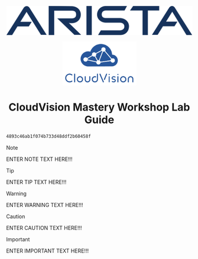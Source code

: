 <p align="center">
  <img img src="Images/2560px-Arista-networks-logo.svg.png" width="800" />
</p>

<p align="center">
  <img img src="Images/cloudvision-logo.png" width="200" />
</p>

<!-- title only -->
<h1 align="center"> CloudVision Mastery Workshop Lab Guide </h1>

```sh
4893c46ab1f074b733d48ddf2b60458f
```


> [!NOTE]
> ENTER NOTE TEXT HERE!!!

> [!TIP]
> ENTER TIP TEXT HERE!!!


> [!WARNING]
> ENTER WARNING TEXT HERE!!!


> [!CAUTION]
> ENTER CAUTION TEXT HERE!!!


> [!IMPORTANT]  
> ENTER IMPORTANT TEXT HERE!!!
